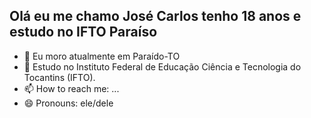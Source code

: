 ## Olá eu me chamo José Carlos tenho 18 anos e estudo no IFTO Paraíso

- 🌱 Eu moro atualmente em Paraído-TO 
- 💬 Estudo no Instituto Federal de Educação Ciência e Tecnologia do Tocantins (IFTO). 
- 📫 How to reach me: ...
- 😄 Pronouns: ele/dele
